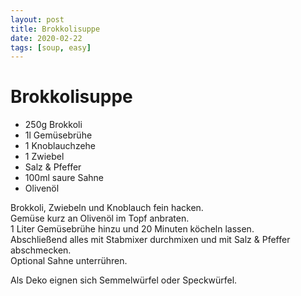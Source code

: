```yaml
---
layout: post
title: Brokkolisuppe
date: 2020-02-22
tags: [soup, easy]
---
```

# Brokkolisuppe

- 250g Brokkoli
- 1l Gemüsebrühe
- 1 Knoblauchzehe
- 1 Zwiebel
- Salz & Pfeffer
- 100ml saure Sahne
- Olivenöl

Brokkoli, Zwiebeln und Knoblauch fein hacken.  
Gemüse kurz an Olivenöl im Topf anbraten.  
1 Liter Gemüsebrühe hinzu und 20 Minuten köcheln lassen.  
Abschließend alles mit Stabmixer durchmixen und mit Salz & Pfeffer abschmecken.  
Optional Sahne unterrühren.  
  
Als Deko eignen sich Semmelwürfel oder Speckwürfel.  
